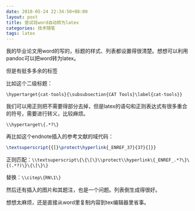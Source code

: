 ```yaml
---
date: 2018-05-24 22:34:50+08:00
layout: post
title: 尝试将word自动转为latex
categories: 技术随笔
tags: latex
---
```


我的毕业论文用word的写的，标题的样式、列表都设置得很清楚。想想可以利用pandoc可以把word转为latex。

但是有挺多多余的标签

比如这个二级标题：

`\hypertarget{cat-tools}{\subsubsection{CAT Tools}\label{cat-tools}}`

我们可以用正则把不需要得部分去掉，但是latex的语句和正则表达式有很多重合的符号，需要进行转义，比较麻烦。

`\\hypertarget\{.*?\}`

再比如这个endnote插入的参考文献的域代码：

```latex
\textsuperscript{{[}\protect\hyperlink{_ENREF_37}{37}{]}}
```


正则匹配：`\\textsuperscript\{\{\[\}\\protect\\hyperlink\{_ENREF_.*?\}\{(.*?)\}\{\]\}\}`

替换：`\\citep\{RN\1\}`

然后还有插入的图片和其题注，也是一个问题。列表倒生成得很好。

想想太麻烦，还是直接从word里复制内容到tex编辑器里省事。